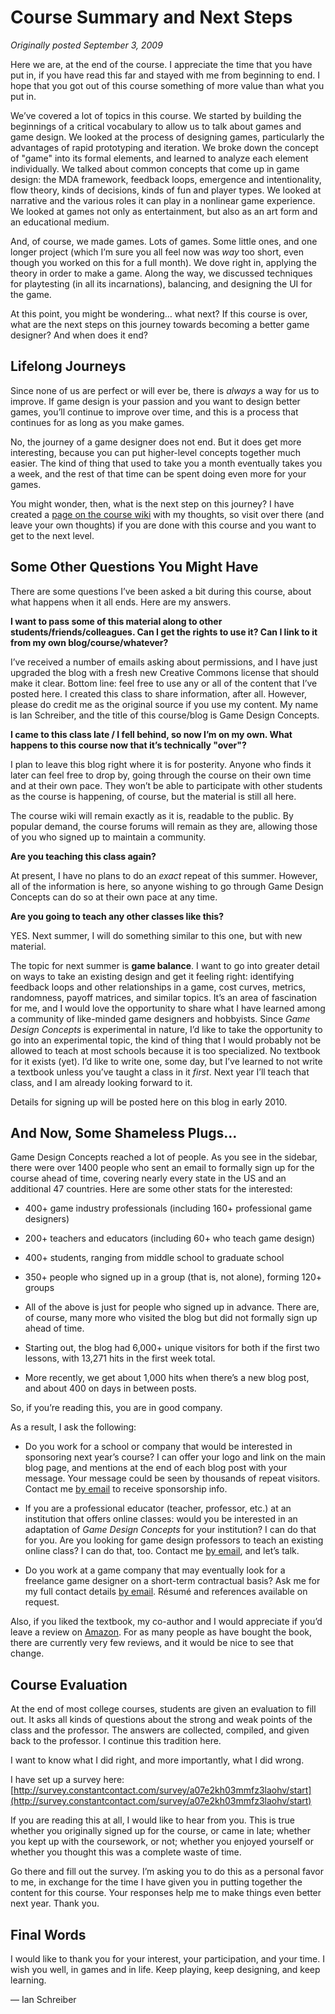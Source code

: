 # Course Summary and Next Steps

*Originally posted September 3, 2009*

Here we are, at the end of the course. I appreciate the time that you have put in, if you have read this far and stayed with me from beginning to end. I hope that you got out of this course something of more value than what you put in.

We’ve covered a lot of topics in this course. We started by building the beginnings of a critical vocabulary to allow us to talk about games and game design. We looked at the process of designing games, particularly the advantages of rapid prototyping and iteration. We broke down the concept of "game" into its formal elements, and learned to analyze each element individually. We talked about common concepts that come up in game design: the MDA framework, feedback loops, emergence and intentionality, flow theory, kinds of decisions, kinds of fun and player types. We looked at narrative and the various roles it can play in a nonlinear game experience. We looked at games not only as entertainment, but also as an art form and an educational medium.

And, of course, we made games. Lots of games. Some little ones, and one longer project (which I’m sure you all feel now was *way* too short, even though you worked on this for a full month). We dove right in, applying the theory in order to make a game. Along the way, we discussed techniques for playtesting (in all its incarnations), balancing, and designing the UI for the game.

At this point, you might be wondering… what next? If this course is over, what are the next steps on this journey towards becoming a better game designer? And when does it end?

## Lifelong Journeys

Since none of us are perfect or will ever be, there is *always* a way for us to improve. If game design is your passion and you want to design better games, you’ll continue to improve over time, and this is a process that continues for as long as you make games.

No, the journey of a game designer does not end. But it does get more interesting, because you can put higher-level concepts together much easier. The kind of thing that used to take you a month eventually takes you a week, and the rest of that time can be spent doing even more for your games.

You might wonder, then, what is the next step on this journey? I have created a [page on the course wiki](http://gamedesignconcepts.pbworks.com/next-steps) with my thoughts, so visit over there (and leave your own thoughts) if you are done with this course and you want to get to the next level.

## Some Other Questions You Might Have

There are some questions I’ve been asked a bit during this course, about what happens when it all ends. Here are my answers.

**I want to pass some of this material along to other students/friends/colleagues. Can I get the rights to use it? Can I link to it from my own blog/course/whatever?**

I’ve received a number of emails asking about permissions, and I have just upgraded the blog with a fresh new Creative Commons license that should make it clear. Bottom line: feel free to use any or all of the content that I’ve posted here. I created this class to share information, after all. However, please do credit me as the original source if you use my content. My name is Ian Schreiber, and the title of this course/blog is Game Design Concepts.

**I came to this class late / I fell behind, so now I’m on my own. What happens to this course now that it’s technically "over"?**

I plan to leave this blog right where it is for posterity. Anyone who finds it later can feel free to drop by, going through the course on their own time and at their own pace. They won’t be able to participate with other students as the course is happening, of course, but the material is still all here.

The course wiki will remain exactly as it is, readable to the public. By popular demand, the course forums will remain as they are, allowing those of you who signed up to maintain a community.

**Are you teaching this class again?**

At present, I have no plans to do an *exact* repeat of this summer. However, all of the information is here, so anyone wishing to go through Game Design Concepts can do so at their own pace at any time.

**Are you going to teach any other classes like this?**

YES. Next summer, I will do something similar to this one, but with new material.

The topic for next summer is **game balance**. I want to go into greater detail on ways to take an existing design and get it feeling right: identifying feedback loops and other relationships in a game, cost curves, metrics, randomness, payoff matrices, and similar topics. It’s an area of fascination for me, and I would love the opportunity to share what I have learned among a community of like-minded game designers and hobbyists. Since *Game Design Concepts* is experimental in nature, I’d like to take the opportunity to go into an experimental topic, the kind of thing that I would probably not be allowed to teach at most schools because it is too specialized. No textbook for it exists (yet). I’d like to write one, some day, but I’ve learned to not write a textbook unless you’ve taught a class in it *first*. Next year I’ll teach that class, and I am already looking forward to it.

Details for signing up will be posted here on this blog in early 2010.

## And Now, Some Shameless Plugs…

Game Design Concepts reached a lot of people. As you see in the sidebar, there were over 1400 people who sent an email to formally sign up for the course ahead of time, covering nearly every state in the US and an additional 47 countries. Here are some other stats for the interested:

-   400+ game industry professionals (including 160+ professional game designers)

-   200+ teachers and educators (including 60+ who teach game design)

-   400+ students, ranging from middle school to graduate school

-   350+ people who signed up in a group (that is, not alone), forming 120+ groups

-   All of the above is just for people who signed up in advance. There are, of course, many more who visited the blog but did not formally sign up ahead of time.

-   Starting out, the blog had 6,000+ unique visitors for both if the first two lessons, with 13,271 hits in the first week total.

-   More recently, we get about 1,000 hits when there’s a new blog post, and about 400 on days in between posts.

So, if you’re reading this, you are in good company.

As a result, I ask the following:

-   Do you work for a school or company that would be interested in sponsoring next year’s course? I can offer your logo and link on the main blog page, and mentions at the end of each blog post with your message. Your message could be seen by thousands of repeat visitors. Contact me [by email](mailto:gamedesignconcepts@yahoo.com) to receive sponsorship info.

-   If you are a professional educator (teacher, professor, etc.) at an institution that offers online classes: would you be interested in an adaptation of *Game Design Concepts* for your institution? I can do that for you. Are you looking for game design professors to teach an existing online class? I can do that, too. Contact me [by email](mailto:gamedesignconcepts@yahoo.com), and let’s talk.

-   Do you work at a game company that may eventually look for a freelance game designer on a short-term contractual basis? Ask me for my full contact details [by email](mailto:gamedesignconcepts@yahoo.com). Résumé and references available on request.

Also, if you liked the textbook, my co-author and I would appreciate if you’d leave a review on [Amazon](http://www.amazon.com/gp/product/158450580X?ie=UTF8&tag=gamedesiconc-20&linkCode=as2&camp=1789&creative=9325&creativeASIN=158450580X). For as many people as have bought the book, there are currently very few reviews, and it would be nice to see that change.

## Course Evaluation

At the end of most college courses, students are given an evaluation to fill out. It asks all kinds of questions about the strong and weak points of the class and the professor. The answers are collected, compiled, and given back to the professor. I continue this tradition here.

I want to know what I did right, and more importantly, what I did wrong.

I have set up a survey here: [http://survey.constantcontact.com/survey/a07e2kh03mmfz3laohv/start](http://survey.constantcontact.com/survey/a07e2kh03mmfz3laohv/start)

If you are reading this at all, I would like to hear from you. This is true whether you originally signed up for the course, or came in late; whether you kept up with the coursework, or not; whether you enjoyed yourself or whether you thought this was a complete waste of time.

Go there and fill out the survey. I’m asking you to do this as a personal favor to me, in exchange for the time I have given you in putting together the content for this course. Your responses help me to make things even better next year. Thank you.

## Final Words

I would like to thank you for your interest, your participation, and your time. I wish you well, in games and in life. Keep playing, keep designing, and keep learning.

— Ian Schreiber
